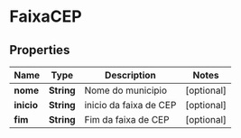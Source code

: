 
# FaixaCEP

## Properties
Name | Type | Description | Notes
------------ | ------------- | ------------- | -------------
**nome** | **String** | Nome do municipio |  [optional]
**inicio** | **String** | inicio da faixa de CEP |  [optional]
**fim** | **String** | Fim da faixa de CEP |  [optional]



